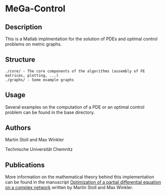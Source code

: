 # MeGa-Control

## Description

This is a Matlab implmentation for the solution of PDEs and optimal control problems on metric graphs.

## Structure
```
./core/ - The core components of the algorithms (assembly of FE matrices, plotting, ...)
./graphs/ - Some example graphs
```
## Usage

Several examples on the computation of a PDE or an optimal control problem can be found in the base directory.

## Authors

Martin Stoll and Max Winkler

Technische Universität Chemnitz

## Publications

More information on the mathematical theory behind this implementation can be found in the manuscript [Optimization of a partial differential equation on a complex network](https://arxiv.org/abs/1907.07806)
written by Martin Stoll and Max Winkler.
